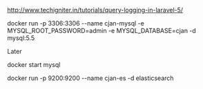 
http://www.techigniter.in/tutorials/query-logging-in-laravel-5/

docker run -p 3306:3306 --name cjan-mysql -e MYSQL_ROOT_PASSWORD=admin -e MYSQL_DATABASE=cjan -d mysql:5.5

Later

docker start mysql

docker run -p 9200:9200 --name cjan-es -d elasticsearch